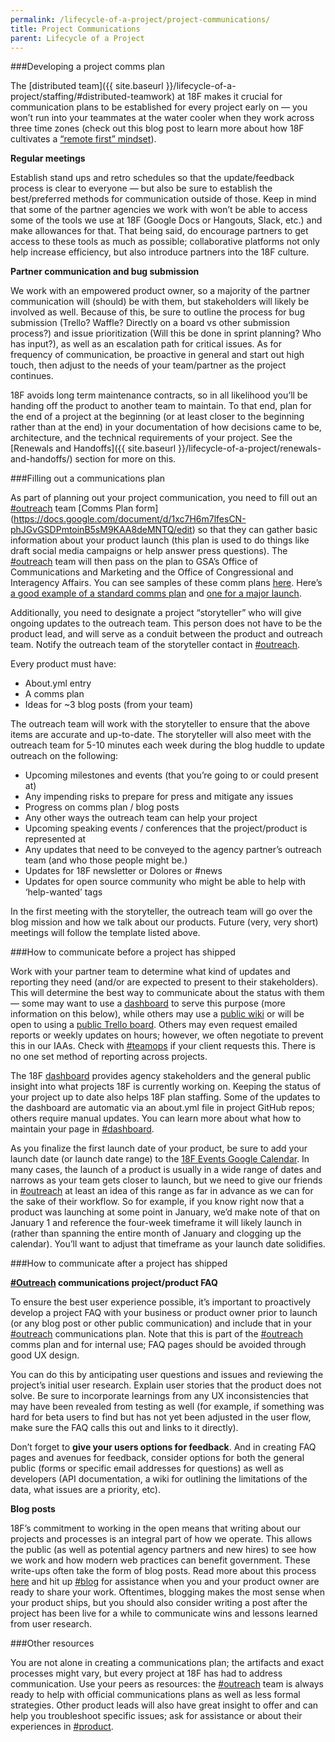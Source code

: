 ```yaml
---
permalink: /lifecycle-of-a-project/project-communications/
title: Project Communications
parent: Lifecycle of a Project
---
```

###Developing a project comms plan

The [distributed team]({{ site.baseurl }}/lifecycle-of-a-project/staffing/#distributed-teamwork) at 18F makes it crucial for communication plans to be established for every project early on — you won’t run into your teammates at the water cooler when they work across three time zones (check out this blog post to learn more about how 18F cultivates a [“remote first” mindset](https://18f.gsa.gov/2015/10/15/best-practices-for-distributed-teams/)). 

**Regular meetings**

Establish stand ups and retro schedules so that the update/feedback process is clear to everyone — but also be sure to establish the best/preferred methods for communication outside of those. Keep in mind that some of the partner agencies we work with won’t be able to access some of the tools we use at 18F (Google Docs or Hangouts, Slack, etc.) and make allowances for that. That being said, do encourage partners to get access to these tools as much as possible; collaborative platforms not only help increase efficiency, but also introduce partners into the 18F culture.

**Partner communication and bug submission**

We work with an empowered product owner, so a majority of the partner communication will (should) be with them, but stakeholders will likely be involved as well. Because of this, be sure to outline the process for bug submission (Trello? Waffle? Directly on a board vs other submission process?) and issue prioritization (Will this be done in sprint planning? Who has input?), as well as an escalation path for critical issues. As for frequency of communication, be proactive in general and start out high touch, then adjust to the needs of your team/partner as the project continues. 

18F avoids long term maintenance contracts, so in all likelihood you’ll be handing off the product to another team to maintain. To that end, plan for the end of a project at the beginning (or at least closer to the beginning rather than at the end) in your documentation of how decisions came to be, architecture, and the technical requirements of your project. See the [Renewals and Handoffs]({{ site.baseurl }}/lifecycle-of-a-project/renewals-and-handoffs/) section for more on this.

###Filling out a communications plan

As part of planning out your project communication, you need to fill out an [#outreach](https://18f.slack.com/messages/outreach/) team [Comms Plan form] (https://docs.google.com/document/d/1xc7H6m7lfesCN-phJGvGSDPmtoinB5sM9KAA8deMNTQ/edit) so that they can gather basic information about your product launch (this plan is used to do things like draft social media campaigns or help answer press questions). The [#outreach](https://18f.slack.com/messages/outreach/) team will then pass on the plan to GSA’s Office of Communications and Marketing and the Office of Congressional and Interagency Affairs. You can see samples of these comm plans [here](https://drive.google.com/drive/u/0/folders/0B7hjBcSbIxAnfndJTWJDWjVaX2NjVnRfNGhGazRjYnNVVXhHcnJuNmJOdEtXQ09VTkNBU0E). Here’s [a good example of a standard comms plan](https://docs.google.com/document/d/1hqdYs2yR4iBhqFP-utEcdqQLdteJvgx5lP9L2ROzNhI/edit#heading=h.luo7pdd2ubbk) and [one for a major launch](https://docs.google.com/document/d/1zFk9rpV8LcdbaaS25K1msRzGnEoi7i0QNR2vrcENatQ/edit#heading=h.luo7pdd2ubbk). 

Additionally, you need to designate a project “storyteller” who will give ongoing updates to the outreach team. This person does not have to be the product lead, and will serve as a conduit between the product and outreach team. Notify the outreach team of the storyteller contact in [#outreach](https://18f.slack.com/messages/outreach/).

Every product must have:

- About.yml entry
- A comms plan
- Ideas for ~3 blog posts (from your team)

The outreach team will work with the storyteller to ensure that the above items are accurate and up-to-date. The storyteller will also meet with the outreach team for 5-10 minutes each week during the blog huddle to update outreach on the following:

- Upcoming milestones and events (that you’re going to or could present at)
- Any impending risks to prepare for press and mitigate any issues
- Progress on comms plan / blog posts
- Any other ways the outreach team can help your project
- Upcoming speaking events / conferences that the project/product is represented at
- Any updates that need to be conveyed to the agency partner’s outreach team (and who those people might be.)
- Updates for 18F newsletter or Dolores or #news
- Updates for open source community who might be able to help with ‘help-wanted’ tags

In the first meeting with the storyteller, the outreach team will go over the blog mission and how we talk about our products. Future (very, very short) meetings will follow the template listed above.


###How to communicate before a project has shipped

Work with your partner team to determine what kind of updates and reporting they need (and/or are expected to present to their stakeholders). This will determine the best way to communicate about the status with them — some may want to use a [dashboard](https://18f.gsa.gov/dashboard/) to serve this purpose (more information on this below), while others may use a [public wiki](https://github.com/18F/doi-extractives-data/wiki) or will be open to using a [public Trello board](https://18f.gsa.gov/2015/12/07/what-exactly-do-we-even-do-all-day/). Others may even request emailed reports or weekly updates on hours; however, we often negotiate to prevent this in our IAAs. Check with [#teamops]() if your client requests this. There is no one set method of reporting across projects. 

The 18F [dashboard](https://18f.gsa.gov/dashboard/) provides agency stakeholders and the general public insight into what projects 18F is currently working on. Keeping the status of your project up to date also helps 18F plan staffing. Some of the updates to the dashboard are automatic via an about.yml file in project GitHub repos; others require manual updates. You can learn more about what how to maintain your page in [#dashboard](https://18f.slack.com/messages/dashboard).

As you finalize the first launch date of your product, be sure to add your launch date (or launch date range) to the [18F Events Google Calendar](https://calendar.google.com/calendar/embed?src=gsa.gov_3rapmucstu32ma18da84el20ug@group.calendar.google.com&ctz=America/New_York). In many cases, the launch of a product is usually in a wide range of dates and narrows as your team gets closer to launch, but we need to give our friends in [#outreach](https://18f.slack.com/messages/outreach/) at least an idea of this range as far in advance as we can for the sake of their workflow. So for example, if you know right now that a product was launching at some point in January, we’d make note of that on January 1 and reference the four-week timeframe it will likely launch in (rather than spanning the entire month of January and clogging up the calendar). You’ll want to adjust that timeframe as your launch date solidifies.

###How to communicate after a project has shipped

**[#Outreach](https://18f.slack.com/messages/outreach/) communications project/product FAQ**

To ensure the best user experience possible, it’s important to proactively develop a project FAQ with your business or product owner prior to launch (or any blog post or other public communication) and include that in your [#outreach](https://18f.slack.com/messages/outreach/) communications plan. Note that this is part of the [#outreach](https://18f.slack.com/messages/outreach/) comms plan and for internal use; FAQ pages should be avoided through good UX design.

You can do this by anticipating user questions and issues and reviewing the project’s initial user research. Explain user stories that the product does not solve. Be sure to incorporate learnings from any UX inconsistencies that may have been revealed from testing as well (for example, if something was hard for beta users to find but has not yet been adjusted in the user flow, make sure the FAQ calls this out and links to it directly).

Don’t forget to **give your users options for feedback**. And in creating FAQ pages and avenues for feedback, consider options for both the general public (forms or specific email addresses for questions) as well as developers (API documentation, a wiki for outlining the limitations of the data, what issues are a priority, etc). 

**Blog posts**

18F’s commitment to working in the open means that writing about our projects and processes is an integral part of how we operate. This allows the public (as well as potential agency partners and new hires) to see how we work and how modern web practices can benefit government. These write-ups often take the form of blog posts. Read more about this process [here](https://hub.18f.gov/blogging/) and hit up [#blog](https://18f.slack.com/messages/blog/) for assistance when you and your product owner are ready to share your work. Oftentimes, blogging makes the most sense when your product ships, but you should also consider writing a post after the project has been live for a while to communicate wins and lessons learned from user research.

###Other resources

You are not alone in creating a communications plan; the artifacts and exact processes might vary, but every project at 18F has had to address communication. Use your peers as resources: the [#outreach](https://18f.slack.com/messages/outreach/) team is always ready to help with official communications plans as well as less formal strategies. Other product leads will also have great insight to offer and can help you troubleshoot specific issues; ask for assistance or about their experiences in [#product](https://18f.slack.com/messages/product). 
